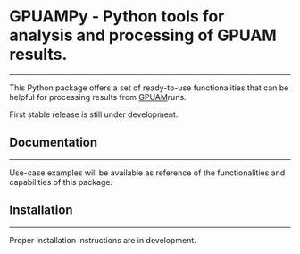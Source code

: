 # GPUAMPy - Python tools for analysis and processing of GPUAM results.
---

This Python package offers a set of ready-to-use functionalities that can be helpful for processing results from [GPUAM](http://www.fqt.izt.uam.mx/Profes/JGO/GPUAM/GPUAM.html)runs.


First stable release is still under development.

## Documentation
---

Use-case examples will be available as reference of the functionalities and capabilities of this package.

## Installation
---

Proper installation instructions are in development.
